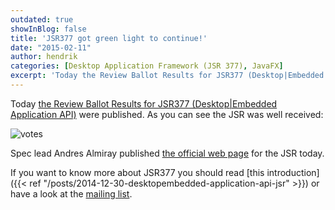 ```yaml
---
outdated: true
showInBlog: false
title: 'JSR377 got green light to continue!'
date: "2015-02-11"
author: hendrik
categories: [Desktop Application Framework (JSR 377), JavaFX]
excerpt: 'Today the Review Ballot Results for JSR377 (Desktop|Embedded Application API) were published.'
---
```

Today [the Review Ballot Results for JSR377 (Desktop|Embedded Application API)](https://jcp.org/en/jsr/results?id=5744) were published. As you can see the JSR was well received:

![votes](/posts/guigarage-legacy/votes.png)

Spec lead Andres Almiray published [the official web page](http://jsr377.github.io/site/) for the JSR today.

If you want to know more about JSR377 you should read [this introduction]({{< ref "/posts/2014-12-30-desktopembedded-application-api-jsr" >}}) or have a look at the [mailing list](http://jsr377-api.40747.n7.nabble.com).
